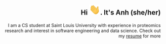 <div>
<h2 align="right">Hi <img width="35" src="https://github.com/a8nguyen/a8nguyen/blob/main/resources/img/waving.gif">. It's Anh (she/her)</h1>
<h4 align="right" style="font-weight:normal;">I am a CS student at Saint Louis University with experience in proteomics research and interest in software engineering and data science. Check out my <a href="https://cs.slu.edu/student/anguyen15/resume/" target="_blank">resume</a> for more</h4>
</div>
<!--
**a8nguyen/a8nguyen** is a ✨ _special_ ✨ repository because its `README.md` (this file) appears on your GitHub profile.

Here are some ideas to get you started:

- 🔭 I’m currently working on ...
- 🌱 I’m currently learning ...
- 👯 I’m looking to collaborate on ...
- 🤔 I’m looking for help with ...
- 💬 Ask me about ...
- 📫 How to reach me: ...
- 😄 Pronouns: ...
- ⚡ Fun fact: ...
-->


